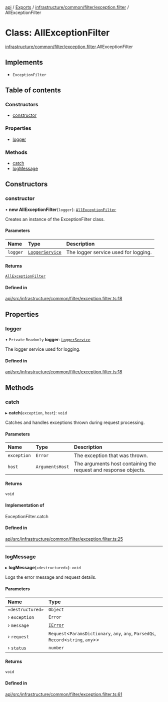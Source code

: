 [api](../README.md) / [Exports](../modules.md) / [infrastructure/common/filter/exception.filter](../modules/infrastructure_common_filter_exception_filter.md) / AllExceptionFilter

# Class: AllExceptionFilter

[infrastructure/common/filter/exception.filter](../modules/infrastructure_common_filter_exception_filter.md).AllExceptionFilter

## Implements

- `ExceptionFilter`

## Table of contents

### Constructors

- [constructor](infrastructure_common_filter_exception_filter.AllExceptionFilter.md#constructor)

### Properties

- [logger](infrastructure_common_filter_exception_filter.AllExceptionFilter.md#logger)

### Methods

- [catch](infrastructure_common_filter_exception_filter.AllExceptionFilter.md#catch)
- [logMessage](infrastructure_common_filter_exception_filter.AllExceptionFilter.md#logmessage)

## Constructors

### constructor

• **new AllExceptionFilter**(`logger`): [`AllExceptionFilter`](infrastructure_common_filter_exception_filter.AllExceptionFilter.md)

Creates an instance of the ExceptionFilter class.

#### Parameters

| Name | Type | Description |
| :------ | :------ | :------ |
| `logger` | [`LoggerService`](infrastructure_logger_logger_service.LoggerService.md) | The logger service used for logging. |

#### Returns

[`AllExceptionFilter`](infrastructure_common_filter_exception_filter.AllExceptionFilter.md)

#### Defined in

[api/src/infrastructure/common/filter/exception.filter.ts:18](https://github.com/No-Country/c16-58-t-typescript/blob/d2fd85f/api/src/infrastructure/common/filter/exception.filter.ts#L18)

## Properties

### logger

• `Private` `Readonly` **logger**: [`LoggerService`](infrastructure_logger_logger_service.LoggerService.md)

The logger service used for logging.

#### Defined in

[api/src/infrastructure/common/filter/exception.filter.ts:18](https://github.com/No-Country/c16-58-t-typescript/blob/d2fd85f/api/src/infrastructure/common/filter/exception.filter.ts#L18)

## Methods

### catch

▸ **catch**(`exception`, `host`): `void`

Catches and handles exceptions thrown during request processing.

#### Parameters

| Name | Type | Description |
| :------ | :------ | :------ |
| `exception` | `Error` | The exception that was thrown. |
| `host` | `ArgumentsHost` | The arguments host containing the request and response objects. |

#### Returns

`void`

#### Implementation of

ExceptionFilter.catch

#### Defined in

[api/src/infrastructure/common/filter/exception.filter.ts:25](https://github.com/No-Country/c16-58-t-typescript/blob/d2fd85f/api/src/infrastructure/common/filter/exception.filter.ts#L25)

___

### logMessage

▸ **logMessage**(`«destructured»`): `void`

Logs the error message and request details.

#### Parameters

| Name | Type |
| :------ | :------ |
| `«destructured»` | `Object` |
| › `exception` | `Error` |
| › `message` | [`IError`](../interfaces/domain_filter_filter_interface.IError.md) |
| › `request` | `Request`\<`ParamsDictionary`, `any`, `any`, `ParsedQs`, `Record`\<`string`, `any`\>\> |
| › `status` | `number` |

#### Returns

`void`

#### Defined in

[api/src/infrastructure/common/filter/exception.filter.ts:61](https://github.com/No-Country/c16-58-t-typescript/blob/d2fd85f/api/src/infrastructure/common/filter/exception.filter.ts#L61)
